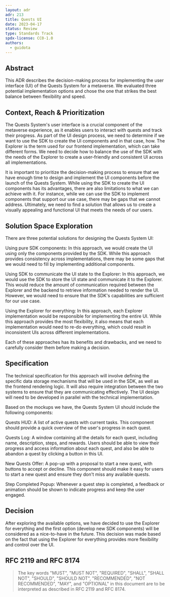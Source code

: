 ```yaml
---
layout: adr
adr: 213
title: Quests UI
date: 2023-04-17
status: Review
type: Standards Track
spdx-license: CC0-1.0
authors:
  - guidota
---
```


## Abstract

This ADR describes the decision-making process for implementing the user interface (UI) of the Quests System for a metaverse. We evaluated three potential implementation options and chose the one that strikes the best balance between flexibility and speed.

## Context, Reach & Prioritization

The Quests System's user interface is a crucial component of the metaverse experience, as it enables users to interact with quests and track their progress. As part of the UI design process, we need to determine if we want to use the SDK to create the UI components and in that case, how. The Explorer is the term used for our frontend implementation, which can take different forms. We need to decide how to balance the use of the SDK with the needs of the Explorer to create a user-friendly and consistent UI across all implementations.

It is important to prioritize the decision-making process to ensure that we have enough time to design and implement the UI components before the launch of the Quests System. While using the SDK to create the UI components has its advantages, there are also limitations to what we can achieve with it. For instance, while we can use the SDK to implement components that support our use case, there may be gaps that we cannot address. Ultimately, we need to find a solution that allows us to create a visually appealing and functional UI that meets the needs of our users.

## Solution Space Exploration

There are three potential solutions for designing the Quests System UI:

Using pure SDK components: In this approach, we would create the UI using only the components provided by the SDK. While this approach provides consistency across implementations, there may be some gaps that we would need to fill by implementing additional components.

Using SDK to communicate the UI state to the Explorer: In this approach, we would use the SDK to store the UI state and communicate it to the Explorer. This would reduce the amount of communication required between the Explorer and the backend to retrieve information needed to render the UI. However, we would need to ensure that the SDK's capabilities are sufficient for our use case.

Using the Explorer for everything: In this approach, each Explorer implementation would be responsible for implementing the entire UI. While this approach provides the most flexibility, it also means that each implementation would need to re-do everything, which could result in inconsistent UIs across different implementations.

Each of these approaches has its benefits and drawbacks, and we need to carefully consider them before making a decision.

## Specification

The technical specification for this approach will involve defining the specific data storage mechanisms that will be used in the SDK, as well as the frontend rendering logic. It will also require integration between the two systems to ensure that they are communicating effectively. The UI design will need to be developed in parallel with the technical implementation.

Based on the mockups we have, the Quests System UI should include the following components:

Quests HUD: A list of active quests with current tasks. This component should provide a quick overview of the user's progress in each quest.

Quests Log: A window containing all the details for each quest, including name, description, steps, and rewards. Users should be able to view their progress and access information about each quest, and also be able to abandon a quest by clicking a button in this UI.

New Quests Offer: A pop-up with a proposal to start a new quest, with buttons to accept or decline. This component should make it easy for users to start a new quest and ensure they don't miss any available quests.

Step Completed Popup: Whenever a quest step is completed, a feedback or animation should be shown to indicate progress and keep the user engaged.

## Decision

After exploring the available options, we have decided to use the Explorer for everything and the first option (develop new SDK components) will be considered as a nice-to-have in the future. This decision was made based on the fact that using the Explorer for everything provides more flexibility and control over the UI.

## RFC 2119 and RFC 8174

> The key words "MUST", "MUST NOT", "REQUIRED", "SHALL", "SHALL NOT", "SHOULD", "SHOULD NOT", "RECOMMENDED", "NOT RECOMMENDED", "MAY", and "OPTIONAL" in this document are to be interpreted as described in RFC 2119 and RFC 8174.
